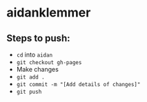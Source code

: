 # aidanklemmer

## Steps to push:
* `cd` into `aidan`
* `git checkout gh-pages`
* Make changes
* `git add .`
* `git commit -m "[Add details of changes]"`
* `git push`